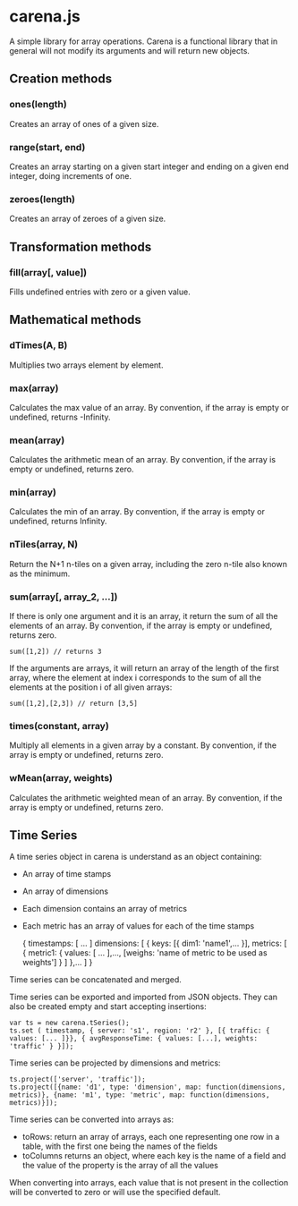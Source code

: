 carena.js
=========

A simple library for array operations. Carena is a functional library that in general will not modify its arguments
and will return new objects.

  
Creation methods
----------------

### ones(length)

Creates an array of ones of a given size.

### range(start, end)

Creates an array starting on a given start integer and ending on a given end integer, doing increments of one. 

### zeroes(length)

Creates an array of zeroes of a given size.


Transformation methods
----------------------

### fill(array[, value])

Fills undefined entries with zero or a given value.


Mathematical methods
--------------------

### dTimes(A, B)

Multiplies two arrays element by element.

### max(array)

Calculates the max value of an array. By convention, if the array is empty or undefined, returns -Infinity.

### mean(array)

Calculates the arithmetic mean of an array. By convention, if the array is empty or undefined, returns zero.
 
### min(array)

Calculates the min of an array.  By convention, if the array is empty or undefined, returns Infinity. 

### nTiles(array, N)

Return the N+1 n-tiles on a given array, including the zero n-tile also known as the minimum.

### sum(array[, array_2, ...])

If there is only one argument and it is an array, it return the sum of all the elements of an array.
By convention, if the array is empty or undefined, returns zero.

    sum([1,2]) // returns 3

If the arguments are arrays, it will return an array of the length of the first array, where the element at index i corresponds
to the sum of all the elements at the position i of all given arrays:
   
    sum([1,2],[2,3]) // return [3,5] 

### times(constant, array)

Multiply all elements in a given array by a constant. By convention, if the array is empty or undefined, returns zero.  

### wMean(array, weights)

Calculates the arithmetic weighted mean of an array. By convention, if the array is empty or undefined, returns zero.


Time Series
-----------

A time series object in carena is understand as an object containing:
 - An array of time stamps
 - An array of dimensions
 - Each dimension contains an array of metrics
 - Each metric has an array of values for each of the time stamps
 
    {
       timestamps: [ ... ]
       dimensions: [
          {
              keys: [{ dim1: 'name1',... }],
              metrics: [ { metric1: {
                  values: [ ... ],...,
                  [weighs: 'name of metric to be used as weights']
              } ]
          },...
       ]
    }

Time series can be concatenated and merged.
 
Time series can be exported and imported from JSON objects. They can also be created empty and start accepting insertions:

    var ts = new carena.tSeries();
    ts.set ( timestamp, { server: 's1', region: 'r2' }, [{ traffic: { values: [... ]}}, { avgResponseTime: { values: [...], weights: 'traffic' } }]);
    
Time series can be projected by dimensions and metrics:

    ts.project(['server', 'traffic']);
    ts.project([{name: 'd1', type: 'dimension', map: function(dimensions, metrics)}, {name: 'm1', type: 'metric', map: function(dimensions, metrics)}]);
    
Time series can be converted into arrays as:
 - toRows: return an array of arrays, each one representing one row in a table, with the first one being the names of the fields
 - toColumns returns an object, where each key is the name of a field and the value of the property is the array of all the values
 
When converting into arrays, each value that is not present in the collection will be converted to zero or will use the specified default.

